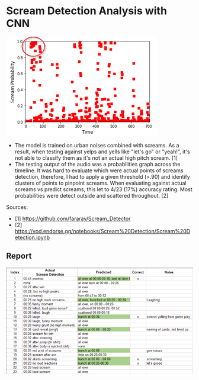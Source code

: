 # Scream Detection Analysis with CNN

![](https://github.com/eugenechung81/scream-detection-poc/blob/master/report/image%20(1).png?raw=true)

* The model is trained on urban noises combined with screams.  As a result, when testing against yelps and yells like "let's go" or "yeah!", it's not able to classify them as it's not an actual high pitch scream. [1]
* The testing output of the audio was a probabilities graph across the timeline.  It was hard to evaluate which were actual points of screams detection, therefore, I had to apply a given threshold (>.90) and identify clusters of points to pinpoint screams.  When evaluating against actual screams vs predict screams, this let to 4/23 (17%) accuracy rating.  Most probabilities were detect outside and scattered throughout. [2]

Sources:

* [1] https://github.com/fararay/Scream_Detector
* [2] https://vod.endorse.gg/notebooks/Scream%20Detection/Scream%20Detection.ipynb

## Report

![](https://github.com/eugenechung81/scream-detection-poc/blob/master/report/image.png?raw=true)
